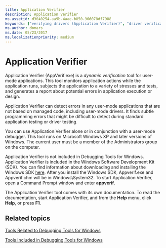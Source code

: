 ```yaml
---
title: Application Verifier
description: Application Verifier
ms.assetid: d3040254-aa9b-4aae-b850-966078df7988
keywords: ["verifying drivers (Application Verifier)", "driver verification (Application Verifier)", "Application Verifier", "AppVerif.exe", "user-mode application testing"]
ms.author: domars
ms.date: 05/23/2017
ms.localizationpriority: medium
---
```


# Application Verifier


Application Verifier (AppVerif.exe) is a *dynamic verification* tool for user-mode applications. This tool monitors application actions while the application runs, subjects the application to a variety of stresses and tests, and generates a report about potential errors in application execution or design.

Application Verifier can detect errors in any user-mode applications that are not based on managed code, including user-mode drivers. It finds subtle programming errors that might be difficult to detect during standard application testing or driver testing.

You can use Application Verifier alone or in conjunction with a user-mode debugger. This tool runs on Microsoft Windows XP and later versions of Windows. The current user must be a member of the Administrators group on the computer.

Application Verifier is not included in Debugging Tools for Windows. Application Verifier is included in the Windows Software Development Kit (SDK). You can find information about downloading and installing the Windows SDK [here](https://go.microsoft.com/fwlink/p?LinkID=271979). After you install the Windows SDK, Appverif.exe and Appverif.chm will be in Windows\\System32. To start Application Verifier, open a Command Prompt window and enter **appverif**.

The Application Verifier tool comes with its own documentation. To read the documentation, start Application Verifier, and from the **Help** menu, click **Help**, or press **F1**.

## <span id="related_topics"></span>Related topics


[Tools Related to Debugging Tools for Windows](tools-related-to-debugging-tools-for-windows.md)

[Tools Included in Debugging Tools for Windows](extra-tools.md)

 

 







